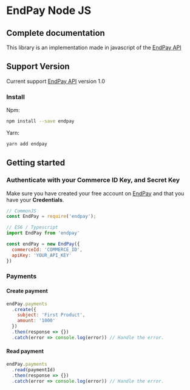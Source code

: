 # EndPay Node JS

## Complete documentation

This library is an implementation made in javascript of the [EndPay API](http://api-docs.endpay.cl/)

## Support Version

Current support [EndPay API](http://api-docs.endpay.cl/) version 1.0 

### Install

Npm:
```bash
npm install --save endpay
```

Yarn: 
```bash
yarn add endpay
```

## Getting started

### Authenticate with your Commerce ID Key, and Secret Key

Make sure you have created your free account on [EndPay](https://endpay.cl) and that you have your **Credentials**.

```javascript
// CommonJS
const EndPay = require('endpay');

// ES6 / Typescript
import EndPay from 'endpay'

const endPay = new EndPay({
  commerceId: 'COMMERCE_ID',
  apiKey: 'YOUR_API_KEY'
})
```

### Payments

#### Create payment

```javascript
endPay.payments
  .create({
    subject: 'First Product',
    amount: '1000'
  })
  .then(response => {})
  .catch(error => console.log(error)) // Handle the error.
```

#### Read payment

```javascript
endPay.payments
  .read(paymentId)
  .then(response => {})
  .catch(error => console.log(error)) // Handle the error.
```